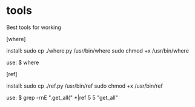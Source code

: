 tools
=====

Best tools for working


[where]

install:
sudo cp ./where.py /usr/bin/where
sudo chmod +x /usr/bin/where

use:
$ where <python-moudle-name> 

[ref]

install:
sudo cp ./ref.py /usr/bin/ref
sudo chmod +x /usr/bin/ref

use:
$ grep -rnE "\.get_all\(" *|ref 5 5 "get_all"
